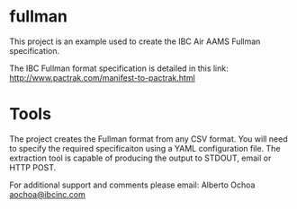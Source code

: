 # fullman
This project is an example used to create the IBC Air AAMS Fullman specification.

The IBC Fullman format specification is detailed in this link: http://www.pactrak.com/manifest-to-pactrak.html

# Tools

The project creates the Fullman format from any CSV format.  You will need to specify the required specificaiton using
a YAML configuration file.  The extraction tool is capable of producing the output to STDOUT, email or HTTP POST.

For additional support and comments please email:
Alberto Ochoa
aochoa@ibcinc.com

